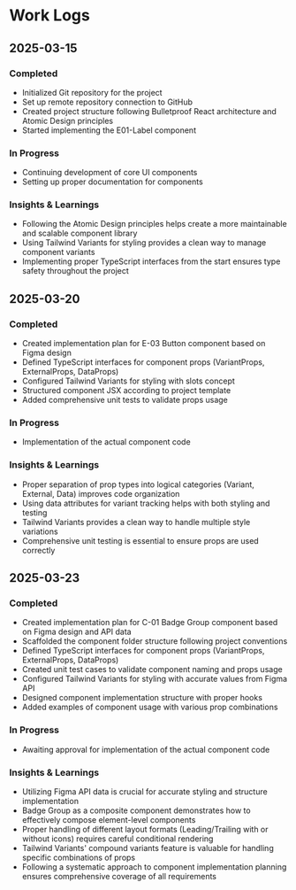 # Work Logs

## 2025-03-15

### Completed
- Initialized Git repository for the project
- Set up remote repository connection to GitHub
- Created project structure following Bulletproof React architecture and Atomic Design principles
- Started implementing the E01-Label component

### In Progress
- Continuing development of core UI components
- Setting up proper documentation for components

### Insights & Learnings
- Following the Atomic Design principles helps create a more maintainable and scalable component library
- Using Tailwind Variants for styling provides a clean way to manage component variants
- Implementing proper TypeScript interfaces from the start ensures type safety throughout the project

## 2025-03-20

### Completed
- Created implementation plan for E-03 Button component based on Figma design
- Defined TypeScript interfaces for component props (VariantProps, ExternalProps, DataProps)
- Configured Tailwind Variants for styling with slots concept
- Structured component JSX according to project template
- Added comprehensive unit tests to validate props usage

### In Progress
- Implementation of the actual component code

### Insights & Learnings
- Proper separation of prop types into logical categories (Variant, External, Data) improves code organization
- Using data attributes for variant tracking helps with both styling and testing
- Tailwind Variants provides a clean way to handle multiple style variations
- Comprehensive unit testing is essential to ensure props are used correctly

## 2025-03-23

### Completed
- Created implementation plan for C-01 Badge Group component based on Figma design and API data
- Scaffolded the component folder structure following project conventions
- Defined TypeScript interfaces for component props (VariantProps, ExternalProps, DataProps)
- Created unit test cases to validate component naming and props usage
- Configured Tailwind Variants for styling with accurate values from Figma API
- Designed component implementation structure with proper hooks
- Added examples of component usage with various prop combinations

### In Progress
- Awaiting approval for implementation of the actual component code

### Insights & Learnings
- Utilizing Figma API data is crucial for accurate styling and structure implementation
- Badge Group as a composite component demonstrates how to effectively compose element-level components
- Proper handling of different layout formats (Leading/Trailing with or without icons) requires careful conditional rendering
- Tailwind Variants' compound variants feature is valuable for handling specific combinations of props
- Following a systematic approach to component implementation planning ensures comprehensive coverage of all requirements
